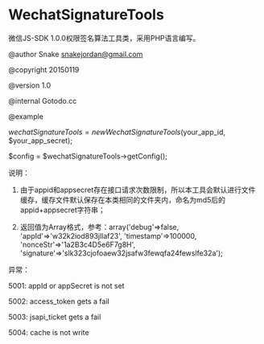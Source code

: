 # WechatSignatureTools
微信JS-SDK 1.0.0权限签名算法工具类，采用PHP语言编写。

@author Snake snakejordan@gmail.com

@copyright 20150119

@version 1.0

@internal Gotodo.cc

@example

$wechatSignatureTools = new WechatSignatureTools($your_app_id, $your_app_secret);

$config = $wechatSignatureTools->getConfig();

说明：

1. 由于appid和appsecret存在接口请求次数限制，所以本工具会默认进行文件缓存，缓存文件默认保存在本类相同的文件夹内，命名为md5后的appid+appsecret字符串；

2. 返回值为Array格式，参考：array('debug'=>false, 'appId'=>'w32k2iod893jllaf23', 'timestamp'=>100000, 'nonceStr'=>'1a2B3c4D5e6F7g8H', 'signature'=>'slk323cjofoaew32jsafw3fewqfa24fewslfe32a');

异常：

5001: appId or appSecret is not set

5002: access_token gets a fail

5003: jsapi_ticket gets a fail

5004: cache is not write
